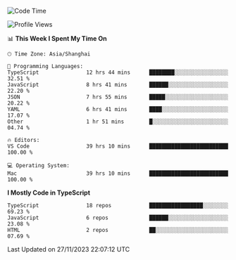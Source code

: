 <!--START_SECTION:waka-->
![Code Time](http://img.shields.io/badge/Code%20Time-5%2C488%20hrs%2043%20mins-blue)

![Profile Views](http://img.shields.io/badge/Profile%20Views-1-blue)

📊 **This Week I Spent My Time On** 

```text
🕑︎ Time Zone: Asia/Shanghai

💬 Programming Languages: 
TypeScript               12 hrs 44 mins      ████████░░░░░░░░░░░░░░░░░   32.51 % 
JavaScript               8 hrs 41 mins       ██████░░░░░░░░░░░░░░░░░░░   22.20 % 
JSON                     7 hrs 55 mins       █████░░░░░░░░░░░░░░░░░░░░   20.22 % 
YAML                     6 hrs 41 mins       ████░░░░░░░░░░░░░░░░░░░░░   17.07 % 
Other                    1 hr 51 mins        █░░░░░░░░░░░░░░░░░░░░░░░░   04.74 % 

🔥 Editors: 
VS Code                  39 hrs 10 mins      █████████████████████████   100.00 % 

💻 Operating System: 
Mac                      39 hrs 10 mins      █████████████████████████   100.00 % 
```

**I Mostly Code in TypeScript** 

```text
TypeScript               18 repos            █████████████████░░░░░░░░   69.23 % 
JavaScript               6 repos             ██████░░░░░░░░░░░░░░░░░░░   23.08 % 
HTML                     2 repos             ██░░░░░░░░░░░░░░░░░░░░░░░   07.69 % 
```




 Last Updated on 27/11/2023 22:07:12 UTC
<!--END_SECTION:waka-->
